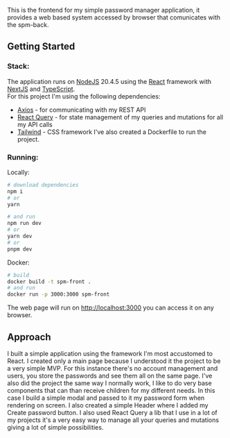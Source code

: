 This is the frontend for my simple password manager application, it provides a web based system accessed by browser that comunicates with the spm-back.

## Getting Started

### Stack:

The application runs on [NodeJS](https://nodejs.org/en) 20.4.5 using the [React](https://react.dev/) framework with [NextJS](https://nextjs.org/) and [TypeScript](https://www.typescriptlang.org/).  
For this project I'm using the following dependencies:

- [Axios](https://github.com/axios/axios) - for communicating with my REST API
- [React Query](https://github.com/TanStack/query) - for state management of my queries and mutations for all my API calls
- [Tailwind](https://tailwindcss.com/) - CSS framework
  I've also created a Dockerfile to run the project.

### Running:

Locally:

```bash
# download dependencies
npm i
# or
yarn

# and run
npm run dev
# or
yarn dev
# or
pnpm dev
```

Docker:

```bash
# build
docker build -t spm-front .
# and run
docker run -p 3000:3000 spm-front
```

The web page will run on [http://localhost:3000](http://localhost:3000) you can access it on any browser.

## Approach

I built a simple application using the framework I'm most accustomed to React. I created only a main page because I understood it the project to be a very simple MVP. For this instance there's no account management and users, you store the passwords and see them all on the same page.
I've also did the project the same way I normally work, I like to do very base components that can than receive children for my different needs. In this case I build a simple modal and passed to it my password form when rendering on screen. I also created a simple Header where I added my Create password button.
I also used React Query a lib that I use in a lot of my projects it's a very easy way to manage all your queries and mutations giving a lot of simple possibilities.
